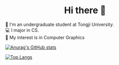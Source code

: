 <!-- ### Hi there 👋 -->
<h1 align="center">Hi there 👋</h1>

🏫 I'm an undergraduate student at Tongji University.    
💻 I major in CS.   
📃 My interest is in Computer Graphics

<!-- ## Stats  -->
[![Anurag's GitHub stats](https://github-readme-stats.vercel.app/api?username=SleepinWei&theme=vue&show_icons=true)](https://github.com/anuraghazra/github-readme-stats)

<!-- Most used language -->
[![Top Langs](https://github-readme-stats.vercel.app/api/top-langs/?username=SleepinWei&exclude_repo=TJCS-Course&hide=mathematica&layout=compact)](https://github.com/SleepinWei/github-readme-stats)

<!--START_SECTION:waka-->

<!--END_SECTION:waka-->

<!--
**SleepinWei/SleepinWei** is a ✨ _special_ ✨ repository because its `README.md` (this file) appears on your GitHub profile.

Here are some ideas to get you started:

- 🔭 I’m currently working on ...
- 🌱 I’m currently learning ...
- 👯 I’m looking to collaborate on ...
- 🤔 I’m looking for help with ...
- 💬 Ask me about ...
- 📫 How to reach me: ...
- 😄 Pronouns: ...
- ⚡ Fun fact: ...
-->
